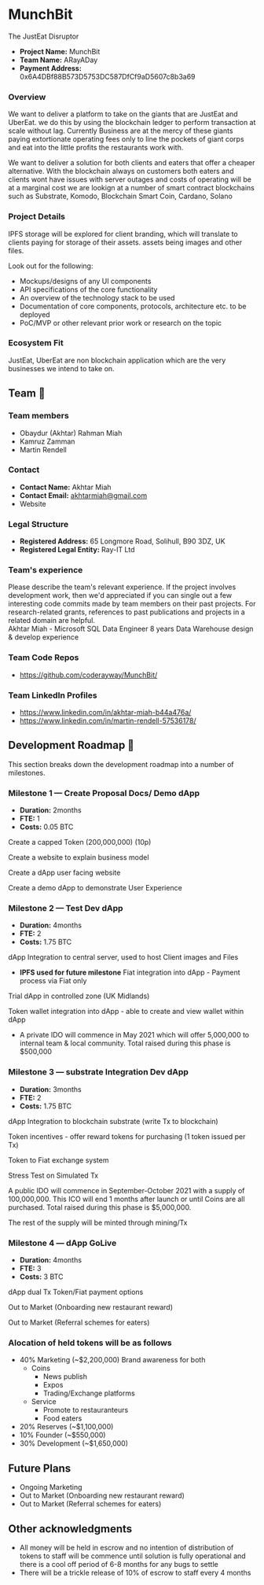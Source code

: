# MunchBit
The JustEat Disruptor

* **Project Name:** MunchBit
* **Team Name:** ARayADay
* **Payment Address:** 0x6A4DBf88B573D5753DC587DfCf9aD5607c8b3a69


### Overview

We want to deliver a platform to take on the giants that are JustEat and UberEat.  we do this by using the blockchain ledger to perform transaction at scale without lag. Currently Business are at the mercy of these giants paying extortionate operating fees only to line the pockets of giant corps and eat into the little profits the restaurants work with.   

We want to deliver a solution for both clients and eaters that offer a cheaper alternative. With the blockchain always on customers both eaters and clients wont have issues with server outages and costs of operating will be at a marginal cost we are lookign at a number of smart contract blockchains such as Substrate, Komodo, Blockchain Smart Coin, Cardano, Solano 



### Project Details 

IPFS storage will be explored for client branding, which will translate to clients paying for storage of their assets. assets being images and other files.

Look out for the following:
* Mockups/designs of any UI components
* API specifications of the core functionality
* An overview of the technology stack to be used
* Documentation of core components, protocols, architecture etc. to be deployed
* PoC/MVP or other relevant prior work or research on the topic

### Ecosystem Fit 
JustEat, UberEat are non blockchain application which are the very businesses we intend to take on.

## Team :busts_in_silhouette:

### Team members
* Obaydur (Akhtar) Rahman Miah
* Kamruz Zamman
* Martin Rendell

### Contact
* **Contact Name:** Akhtar Miah
* **Contact Email:** akhtarmiah@gmail.com
* Website

### Legal Structure 
* **Registered Address:** 65 Longmore Road, Solihull, B90 3DZ, UK
* **Registered Legal Entity:** Ray-IT Ltd

### Team's experience

Please describe the team's relevant experience.  If the project involves development work, then we'd appreciated if you can single out a few interesting code commits made by team members on their past projects. For research-related grants, references to past publications and projects in a related domain are helpful.  
Akhtar Miah - Microsoft SQL Data Engineer
  8 years Data Warehouse design & develop experience


### Team Code Repos
* https://github.com/coderayway/MunchBit/


### Team LinkedIn Profiles
* https://www.linkedin.com/in/akhtar-miah-b44a476a/
* https://www.linkedin.com/in/martin-rendell-57536178/

## Development Roadmap :nut_and_bolt: 

This section breaks down the development roadmap into a number of milestones. 

### Milestone 1 — Create Proposal Docs/ Demo dApp
* **Duration:** 2months
* **FTE:**  1
* **Costs:** 0.05 BTC

Create a capped Token (200,000,000) (10p)

Create a website to explain business model

Create a dApp user facing website

Create a demo dApp to demonstrate User Experience

### Milestone 2 — Test Dev dApp
* **Duration:** 4months
* **FTE:**  2
* **Costs:** 1.75 BTC

dApp Integration to central server, used to host Client images and Files
* **IPFS used for future milestone**
Fiat integration into dApp - Payment process via Fiat only

Trial dApp in controlled zone (UK Midlands)

Token wallet integration into dApp - able to create and view wallet within dApp

* A private IDO will commence in May 2021 which will offer 5,000,000 to internal team & local community.  Total raised during this phase is $500,000

### Milestone 3 — substrate Integration Dev dApp
* **Duration:** 3months
* **FTE:**  2
* **Costs:** 1.75 BTC

dApp Integration to blockchain substrate (write Tx to blockchain)

Token incentives - offer reward tokens for purchasing (1 token issued per Tx)

Token to Fiat exchange system

Stress Test on Simulated Tx

A public IDO will commence in September-October 2021 with a supply of 100,000,000.  This ICO will end 1 months after launch or until Coins are all purchased. Total raised during this phase is $5,000,000. 

The rest of the supply will be minted through mining/Tx

### Milestone 4 — dApp GoLive
* **Duration:** 4months
* **FTE:**  3
* **Costs:** 3 BTC

dApp dual Tx Token/Fiat payment options 

Out to Market (Onboarding new restaurant reward)

Out to Market (Referral schemes for eaters)

### Alocation of held tokens will be as follows

* 40% Marketing (~$2,200,000) Brand awareness for both 
  * Coins
    *	News publish
    *	Expos
    * Trading/Exchange platforms
  *	Service
    *	Promote to restauranteurs
    *	Food eaters
* 20% Reserves (~$1,100,000)
* 10% Founder (~$550,000)
* 30% Development (~$1,650,000)

## Future Plans
* Ongoing Marketing
 * Out to Market (Onboarding new restaurant reward)
 * Out to Market (Referral schemes for eaters)


## Other acknowledgments
* All money will be held in escrow and no intention of distribution of tokens to staff will be commence until solution is fully operational and there is a cool off period of 6-8 months for any bugs to settle
*  There will be a trickle release of 10% of escrow to staff every 4 months
